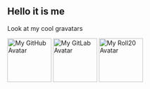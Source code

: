 ## Hello it is me
Look at my cool gravatars

<img src="https://github.com/Q-bh.png" alt="My GitHub Avatar" width="100"/>
<img src="https://secure.gravatar.com/avatar/c6bd57398a8b04f1329c7f3a15d67621e62b534578b81065ae7baf57bfe00de0?s=1600&d=identicon" alt="My GitLab Avatar" width="100"/>
<img src="https://secure.gravatar.com/avatar/6b4fc52a650b3f403970f9bd23b81289?d=identicon&size=200x200" alt="My Roll20 Avatar" width="100"/>

<!--
**Q-bh/q-bh** is a ✨ _special_ ✨ repository because its `README.md` (this file) appears on your GitHub profile.

Here are some ideas to get you started:

- 🔭 I’m currently working on ...
- 🌱 I’m currently learning ...
- 👯 I’m looking to collaborate on ...
- 🤔 I’m looking for help with ...
- 💬 Ask me about ...
- 📫 How to reach me: ...
- 😄 Pronouns: ...
- ⚡ Fun fact: ...
-->
